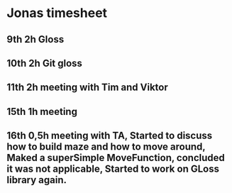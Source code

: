 # Jonas timesheet

## 9th   2h Gloss
## 10th  2h Git gloss
## 11th  2h meeting with Tim and Viktor
## 15th  1h meeting
## 16th  0,5h meeting with TA, Started to discuss how to build maze and how to move around, Maked a superSimple MoveFunction, concluded it was not applicable, Started to work on GLoss library again. 


